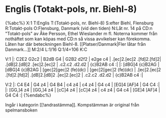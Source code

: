 # Englis (Totakt-pols, nr. Biehl-8)

{%abc%}
X:1
T:Englis
T:(Totakt-pols, nr. Biehl-8)
S:efter Biehl, Flensburg
R:Totakt-pols
O:Flensburg, Danmark (vid den tiden)
N:Låt nr. 14 på CD:n "Totakt-pols" av Åke Persson, Ethel Wieslander m fl. Noterna kommer från nothäftet som kan köpas med CD:n så vissa avvikelser kan förekomma. Låten har där beteckningen Biehl-8. [[Platser/Danmark|Fler låtar från Danmark...]]
M:2/4
L:1/16
Q:1/4=106
K:C

V:1
|: C2E2 G2c2 | B2dB G4 | G2B2 d2f2 | e2ge c4 | .[ec]2.[ec]2 .[fd]2.[fd]2| .[dB]2.[dB]2 .[ec]2.[ec]2 | .c2.c2 .d2.d2 | {c}B2AB c4 :|
|: [dBG]4 {c}B2AG | [dBG]4 {c}B2AG | [gec]2[gec]2 (fe)(dc) | [gec]2[gec]2 (fe)(dc) | .[ec]2.[ec]2 .[fd]2.[fd]2| .[dB]2.[dB]2 .[ec]2.[ec]2 | .c2.c2 .d2.d2 | {c}B2AB c4 :|

V:2
|: C4 E4 | G4 z4 | G4 B4 | c4 z4 | c4 z4 | G4 c4 | [EG]4 [AF]4 | G4 C4 :|
|: [GG,]4 z4 | [GG,]4 z4 | [cC]4 z4 | [cC]4 z4 | c4 z4 | G4 c4 | [GE]4 [AF]4 | G4 C4 :|
{%endabc%}

Ingår i kategorin [[!andrastämma]]. Kompstämman är original från spelmansboken

